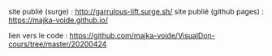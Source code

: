 site publié (surge) : http://garrulous-lift.surge.sh/
site publié (github pages) : https://majka-voide.github.io/

lien vers le code : https://github.com/majka-voide/VisualDon-cours/tree/master/20200424